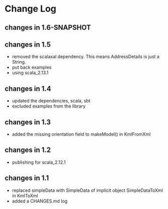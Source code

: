 Change Log
==========

## changes in 1.6-SNAPSHOT


## changes in 1.5

* removed the scalaxal dependency. This means AddressDetails is just a String.
* put back examples 
* using scala_2.13.1

## changes in 1.4

* updated the dependencies, scala, sbt 
* excluded examples from the library

## changes in 1.3
* added the missing orientation field to makeModel() in KmlFromXml

## changes in 1.2
* publishing for scala_2.12.1

## changes in 1.1
* replaced simpleData with SimpleData of implicit object SimpleDataToXml in KmlToXml
* added a CHANGES.md log